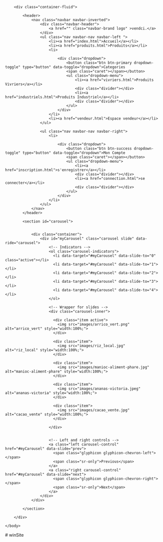 <!DOCTYPE html>
<html>
	<head>
		<meta name="viewport" content="width=device-width, initial-scale=1">
		<meta charset="utf-8">
		<link rel="stylesheet" type="text/css" href="css/bootstrap.min.css">
		<link rel="stylesheet" type="text/css" href="css/myStyle.css">
		<script type="text/javascript" src="jquery/jquery-3.3.1.min.js"></script>
		<script type="text/javascript" src="js/myJs.js"></script>
		<script type="text/javascript" src="js/bootstrap.min.js"></script>
		<title>acceuil</title>
	</head>
	<body>

		<div class="container-fluid">
			
			<header>
				<nav class="navbar navbar-inverted">
					<div class="navbar-header">
						<a href="" class="navbar-brand logo" >vendci.</a>
					</div>
					<ul class="nav navbar-nav navbar-left ">
						<li><a href="index.html">Accueil</a></li>
						<li><a href="produits.html">Produits</a></li>
						<li>

							<div class="dropdown">
								<button class="btn btn-primary dropdown-toggle" type="button" data-toggle="dropdown">Categories
								<span class="caret"></span></button>
								<ul class="dropdown-menu">
								    <li><a href="vivriers.html">Produits Vivriers</a></li>
								    <div class="divider"></div>
								    <li><a href="industriels.html">Produits Industriel</a></li>
								    <div class="divider"></div>
								</ul>
							</div>
						</li>
						<li><a href="vendeur.html">Espace vendeur</a></li>
					</ul>

					<ul class="nav navbar-nav navbar-right">
						<li>

							<div class="dropdown">
								<button class="btn btn-success dropdown-toggle" type="button" data-toggle="dropdown">Mon Compte
								<span class="caret"></span></button>
								<ul class="dropdown-menu">
								    <li><a href="inscription.html">s'enregistrer</a></li>
								    <div class="divider"></div>
								    <li><a href="connection.html">se connecter</a></li>
								    <div class="divider"></div>
								</ul>
							</div>
						</li>
					</ul>
				</nav>
			</header>

			<section id="carousel">


				<div class="container"> 
					<div id="myCarousel" class="carousel slide" data-ride="carousel">
					    <!-- Indicators -->
					    <ol class="carousel-indicators">
					      <li data-target="#myCarousel" data-slide-to="0" class="active"></li>
					      <li data-target="#myCarousel" data-slide-to="1"></li>
					      <li data-target="#myCarousel" data-slide-to="2"></li>
					      <li data-target="#myCarousel" data-slide-to="3"></li>
					      <li data-target="#myCarousel" data-slide-to="4"></li>
					    </ol>

					    <!-- Wrapper for slides -->
					    <div class="carousel-inner">

					      <div class="item active">
					        <img src="images/arrico_vert.png" alt="arrico_vert" style="width:100%;">
					      </div>

					      <div class="item">
					        <img src="images/riz_local.jpg" alt="riz_local" style="width:100%;">
					      </div>
					    
					      <div class="item">
					        <img src="images/manioc-aliment-phare.jpg" alt="manioc-aliment-phare" style="width:100%;">
					      </div>

					      <div class="item">
					        <img src="images/ananas-victoria.jpeg" alt="ananas-victoria" style="width:100%;">
					      </div>

					      <div class="item">
					        <img src="images/cacao_vente.jpg" alt="cacao_vente" style="width:100%;">
					      </div>

					    </div>


					    <!-- Left and right controls -->
					    <a class="left carousel-control" href="#myCarousel" data-slide="prev">
					      <span class="glyphicon glyphicon-chevron-left"></span>
					      <span class="sr-only">Previous</span>
					    </a>
					    <a class="right carousel-control" href="#myCarousel" data-slide="next">
					      <span class="glyphicon glyphicon-chevron-right"></span>
					      <span class="sr-only">Next</span>
					    </a>
					</div>
				</div>
				
			</section>

		</div>

	</body>
</html># winSite
